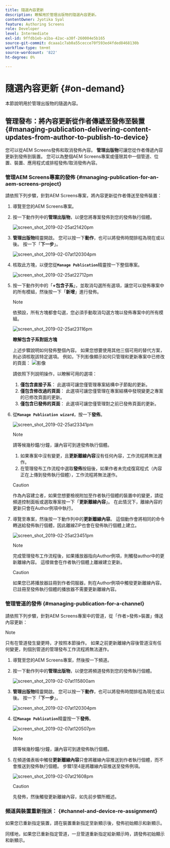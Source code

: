 ```yaml
---
title: 隨選內容更新
description: 瞭解用於管理出版物的隨選內容更新。
contentOwner: Jyotika Syal
feature: Authoring Screens
role: Developer
level: Intermediate
exl-id: 9ffdb1eb-a1ba-42ac-a30f-260004e5b165
source-git-commit: dcaaa1c7ab0a55cecce70f593ed4fded8468130b
workflow-type: tm+mt
source-wordcount: '822'
ht-degree: 0%

---
```


# 隨選內容更新 {#on-demand}

本節說明用於管理出版物的隨選內容。

## 管理發布：將內容更新從作者傳遞至發佈至裝置 {#managing-publication-delivering-content-updates-from-author-to-publish-to-device}

您可以從AEM Screens發佈和取消發佈內容。 **管理出版物**&#x200B;可讓您從作者傳遞內容更新到發佈到裝置。 您可以為整個AEM Screens專案或僅限其中一個管道、位置、裝置、應用程式或排程發佈/取消發佈內容。

### 管理AEM Screens專案的發佈 {#managing-publication-for-an-aem-screens-project}

請依照下列步驟，針對AEM Screens專案，將內容更新從作者傳送至發佈裝置：

1. 導覽至您的AEM Screens專案。
1. 按一下動作列中的&#x200B;**管理出版物**，以便您將專案發佈到您的發佈執行個體。

   ![screen_shot_2019-02-25at21420pm](assets/screen_shot_2019-02-25at21420pm.png)

1. **管理出版物**&#x200B;精靈開啟。 您可以按一下&#x200B;**動作**，也可以將發佈時間排程為現在或以後。 按一下「**下一步**」。

   ![screen_shot_2019-02-07at120304pm](assets/screen_shot_2019-02-07at120304pm.png)

1. 核取此方塊，以便您從&#x200B;**`Manage Publication`**&#x200B;精靈按一下整個專案。

   ![screen_shot_2019-02-25at22712pm](assets/screen_shot_2019-02-25at22712pm.png)

1. 按一下動作列中的「**+包含子系**」，並取消勾選所有選項，讓您可以發佈專案中的所有模組，然後按一下「**新增**」進行發佈。

   >[!NOTE]
   >
   >依預設，所有方塊都會勾選，您必須手動取消勾選方塊以發佈專案中的所有模組。

   ![screen_shot_2019-02-25at23116pm](assets/screen_shot_2019-02-25at23116pm.png)

   **瞭解包含子系對話方塊**

   上述步驟說明如何發佈整個內容。 如果您想要使用其他三個可用的替代方案，則必須核取該特定選項。
例如，下列影像顯示如何只管理和更新專案中已修改的頁面：
   ![影像](assets/author-publish-manage.png)

   請依照下列說明操作，以瞭解可用的選項：

   1. **僅包含直接子系**：
此選項可讓您僅管理專案結構中子節點的更新。
   1. **僅包含修改過的頁面**：
此選項可讓您僅管理在專案結構中發現變更之專案的已修改頁面的更新。
   1. **僅包含已發佈的頁面**：
此選項可讓您僅管理對之前已發佈頁面的更新。


1. 從&#x200B;**`Manage Publication wizard`**，按一下&#x200B;**發佈**。

   ![screen_shot_2019-02-25at23341pm](assets/screen_shot_2019-02-25at23341pm.png)

   >[!NOTE]
   >
   >請等候幾秒鐘/分鐘，讓內容可到達發佈執行個體。
   >
   >
   >    1. 如果專案中沒有變更，且&#x200B;**更新離線內容**&#x200B;沒有任何內容，工作流程將無法運作。
   >    1. 在管理發布工作流程中選取&#x200B;**發佈**&#x200B;按鈕後，如果作者未完成復寫程式（內容正在上傳到發佈執行個體），工作流程將無法運作。

   >[!CAUTION]
   >作為內容建立者，如果您想要檢視附加至作者執行個體的裝置中的變更，請從頻道控制面板或選取專案按一下「**更新離線內容**」。 在此情況下，離線內容的更新只會在Author例項中執行。

1. 導覽至專案，然後按一下動作列中的&#x200B;**更新離線內容**。 這個動作會將相同的命令轉送給發佈執行個體，因此離線ZIP也會在發佈執行個體上建立。

   ![screen_shot_2019-02-25at23451pm](assets/screen_shot_2019-02-25at23451pm.png)


   >[!NOTE]
   >
   >完成管理發布工作流程後，如果播放器指向Author例項，則觸發author中的更新離線內容。 這樣做會在作者執行個體上離線建立更新。

   >[!CAUTION]
   >
   >如果您已將播放器註冊到作者伺服器，則在Author例項中觸發更新離線內容。 已註冊至發佈執行個體的播放器不需要更新離線內容。

### 管理管道的發佈 {#managing-publication-for-a-channel}

請依照下列步驟，針對AEM Screens專案中的管道，從「作者>發佈>裝置」傳送內容更新：

>[!NOTE]
>
>只有在管道發生變更時，才按照本節操作。 如果之前更新離線內容後管道沒有任何變更，則個別管道的管理發布工作流程將無法運作。

1. 導覽至您的AEM Screens專案，然後按一下頻道。
1. 按一下動作列中的&#x200B;**管理出版物**，以便您將頻道發佈到您的發佈執行個體。

   ![screen_shot_2019-02-07at115800am](assets/screen_shot_2019-02-07at115800am.png)

1. **管理出版物**&#x200B;精靈開啟。 您可以按一下&#x200B;**動作**，也可以將發佈時間排程為現在或以後。 按一下「**下一步**」。

   ![screen_shot_2019-02-07at120304pm](assets/screen_shot_2019-02-07at120304pm.png)

1. 從&#x200B;**`Manage Publication`**&#x200B;精靈按一下&#x200B;**發佈**。

   ![screen_shot_2019-02-07at120507pm](assets/screen_shot_2019-02-07at120507pm.png)

   >[!NOTE]
   >
   >請等候幾秒鐘/分鐘，讓內容可到達發佈執行個體。

1. 在頻道儀表板中觸發&#x200B;**更新離線內容**&#x200B;只會將離線內容推送到作者執行個體，而不會推送到發佈執行個體。 步驟1至4是將離線內容推送至發佈例項。

   ![screen_shot_2019-02-07at21608pm](assets/screen_shot_2019-02-07at21608pm.png)

   >[!CAUTION]
   >
   >先發佈，然後觸發更新離線內容，如先前步驟所概述。

### 頻道與裝置重新指派： {#channel-and-device-re-assignment}

如果您已重新指定裝置，請在裝置重新指定至新顯示後，發佈初始顯示和新顯示。

同樣地，如果您已重新指定管道，一旦管道重新指定給新顯示時，請發佈初始顯示和新顯示。
